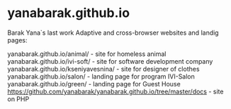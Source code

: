 # yanabarak.github.io
Barak Yana`s last work
 Adaptive and cross-browser websites and landig pages:

yanabarak.github.io/animal/ - site for homeless animal
yanabarak.github.io/ivi-soft/ - site for software development company	
yanabarak.github.io/kseniyavesnina/ - site for designer of clothes
yanabarak.github.io/salon/ - landing page for program IVI-Salon
yanabarak.github.io/green/ - landing page for Guest House
https://github.com/yanabarak/yanabarak.github.io/tree/master/docs - site on PHP
